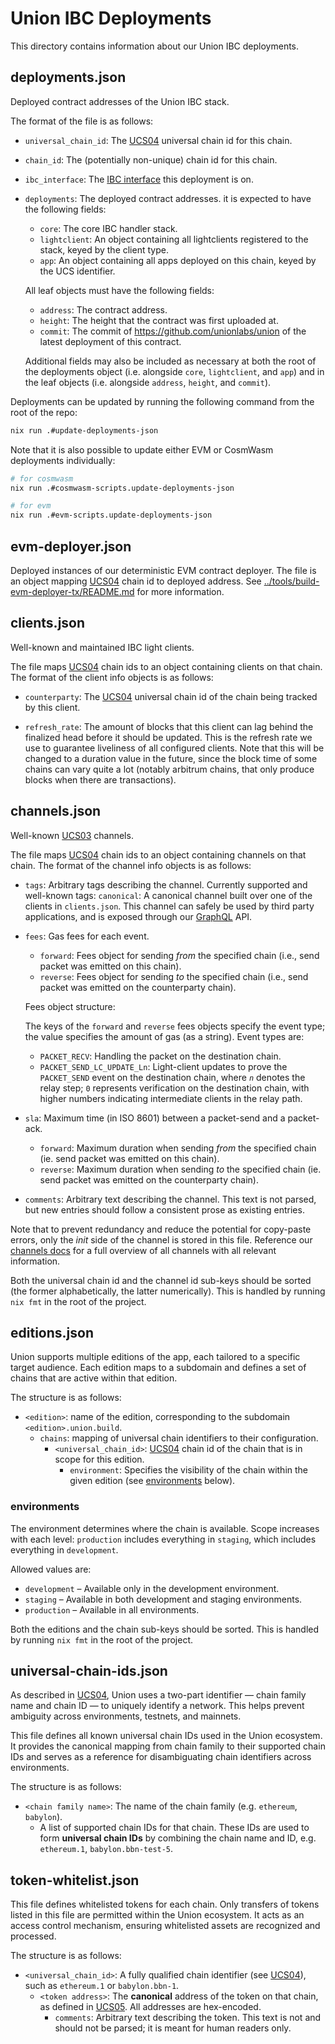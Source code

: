 # Union IBC Deployments

This directory contains information about our Union IBC deployments.

## deployments.json

Deployed contract addresses of the Union IBC stack.

The format of the file is as follows:

- `universal_chain_id`: The [UCS04] universal chain id for this chain.

- `chain_id`: The (potentially non-unique) chain id for this chain.

- `ibc_interface`: The [IBC interface] this deployment is on.

- `deployments`: The deployed contract addresses. it is expected to have the following fields:

  - `core`: The core IBC handler stack.
  - `lightclient`: An object containing all lightclients registered to the stack, keyed by the client type.
  - `app`: An object containing all apps deployed on this chain, keyed by the UCS identifier.

  All leaf objects must have the following fields:

  - `address`: The contract address.
  - `height`: The height that the contract was first uploaded at.
  - `commit`: The commit of <https://github.com/unionlabs/union> of the latest deployment of this contract.

  Additional fields may also be included as necessary at both the root of the deployments object (i.e. alongside `core`, `lightclient`, and `app`) and in the leaf objects (i.e. alongside `address`, `height`, and `commit`).

Deployments can be updated by running the following command from the root of the repo:

```sh
nix run .#update-deployments-json
```

Note that it is also possible to update either EVM or CosmWasm deployments individually:

```sh
# for cosmwasm
nix run .#cosmwasm-scripts.update-deployments-json

# for evm
nix run .#evm-scripts.update-deployments-json
```

## evm-deployer.json

Deployed instances of our deterministic EVM contract deployer. The file is an object mapping [UCS04] chain id to deployed address. See [../tools/build-evm-deployer-tx/README.md](../tools/build-evm-deployer-tx/README.md) for more information.

## clients.json

Well-known and maintained IBC light clients.

The file maps [UCS04] chain ids to an object containing clients on that chain. The format of the client info objects is as follows:

- `counterparty`: The [UCS04] universal chain id of the chain being tracked by this client.

- `refresh_rate`: The amount of blocks that this client can lag behind the finalized head before it should be updated. This is the refresh rate we use to guarantee liveliness of all configured clients. Note that this will be changed to a duration value in the future, since the block time of some chains can vary quite a lot (notably arbitrum chains, that only produce blocks when there are transactions).

## channels.json

Well-known [UCS03] channels.

The file maps [UCS04] chain ids to an object containing channels on that chain. The format of the channel info objects is as follows:

- `tags`: Arbitrary tags describing the channel.
  Currently supported and well-known tags:
  `canonical`: A canonical channel built over one of the clients in `clients.json`. This channel can safely be used by third party applications, and is exposed through our [GraphQL] API.

- `fees`: Gas fees for each event.

  - `forward`: Fees object for sending _from_ the specified chain (i.e., send packet was emitted on this chain).
  - `reverse`: Fees object for sending _to_ the specified chain (i.e., send packet was emitted on the counterparty chain).

  Fees object structure:

  The keys of the `forward` and `reverse` fees objects specify the event type; the value specifies the amount of gas (as a string). Event types are:

  - `PACKET_RECV`: Handling the packet on the destination chain.
  - `PACKET_SEND_LC_UPDATE_Ln`: Light-client updates to prove the `PACKET_SEND` event on the destination chain, where _`n`_ denotes the relay step; `0` represents verification on the destination chain, with higher numbers indicating intermediate clients in the relay path.

- `sla`: Maximum time (in ISO 8601) between a packet-send and a packet-ack.

  - `forward`: Maximum duration when sending _from_ the specified chain (ie. send packet was emitted on this chain).
  - `reverse`: Maximum duration when sending _to_ the specified chain (ie. send packet was emitted on the counterparty chain).

- `comments`: Arbitrary text describing the channel. This text is not parsed, but new entries should follow a consistent prose as existing entries.

Note that to prevent redundancy and reduce the potential for copy-paste errors, only the *init* side of the channel is stored in this file. Reference our [channels docs] for a full overview of all channels with all relevant information.

Both the universal chain id and the channel id sub-keys should be sorted (the former alphabetically, the latter numerically). This is handled by running `nix fmt` in the root of the project.

## editions.json

Union supports multiple editions of the app, each tailored to a specific target audience. Each edition maps to a subdomain and defines a set of chains that are active within that edition.

The structure is as follows:

- `<edition>`: name of the edition, corresponding to the subdomain `<edition>.union.build`.
  - `chains`: mapping of universal chain identifiers to their configuration.
    - `<universal_chain_id>`: [UCS04] chain id of the chain that is in scope for this edition.
      - `environment`: Specifies the visibility of the chain within the given edition (see [environments](#environments) below).

### environments

The environment determines where the chain is available. Scope increases with each level: `production` includes everything in `staging`, which includes everything in `development`.

Allowed values are:

- `development` – Available only in the development environment.
- `staging` – Available in both development and staging environments.
- `production` – Available in all environments.

Both the editions and the chain sub-keys should be sorted. This is handled by running `nix fmt` in the root of the project.

## universal-chain-ids.json

As described in [UCS04], Union uses a two-part identifier — chain family name and chain ID — to uniquely identify a network. This helps prevent ambiguity across environments, testnets, and mainnets.

This file defines all known universal chain IDs used in the Union ecosystem. It provides the canonical mapping from chain family to their supported chain IDs and serves as a reference for disambiguating chain identifiers across environments.

The structure is as follows:

- `<chain family name>`: The name of the chain family (e.g. `ethereum`, `babylon`).
  - A list of supported chain IDs for that chain. These IDs are used to form **universal chain IDs** by combining the chain name and ID, e.g. `ethereum.1`, `babylon.bbn-test-5`.

## token-whitelist.json

This file defines whitelisted tokens for each chain. Only transfers of tokens listed in this file are permitted within the Union ecosystem. It acts as an access control mechanism, ensuring whitelisted assets are recognized and processed.

The structure is as follows:

- `<universal_chain_id>`: A fully qualified chain identifier (see [UCS04]), such as `ethereum.1` or `babylon.bbn-1`.
  - `<token address>`: The **canonical** address of the token on that chain, as defined in [UCS05]. All addresses are hex-encoded.
    - `comments`: Arbitrary text describing the token. This text is not and should not be parsed; it is meant for human readers only.

[channels docs]: https://docs.union.build/protocol/channels/overview/
[graphql]: https://docs.union.build/integrations/api/graphql/
[ibc interface]: ../voyager/CONCEPTS.md#ibc-interface
[ucs03]: https://docs.union.build/ucs/03/
[ucs04]: https://docs.union.build/ucs/04/
[ucs05]: https://docs.union.build/ucs/05/
